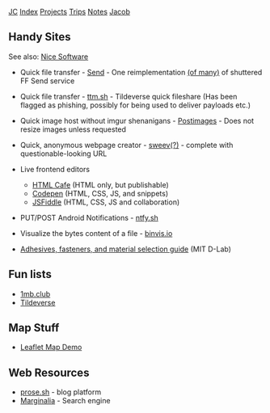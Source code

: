 [JC](/index.html) [Index](/index.html) [Projects](/projects.html) [Trips](/trips.html) [Notes](/notes.html) [Jacob](/about.html)

## Handy Sites

See also: [Nice Software](/notes/nice_software.html)

- Quick file transfer - [Send](https://send.vis.ee/) - One reimplementation [(of many)](https://github.com/timvisee/send-instances/#instances) of shuttered FF Send service
- Quick file transfer - [ttm.sh](https://ttm.sh) - Tildeverse quick fileshare (Has been flagged as phishing, possibly for being used to deliver payloads etc.)
- Quick image host without imgur shenanigans - [Postimages](https://postimages.org/) - Does not resize images unless requested
- Quick, anonymous webpage creator - [sweev(?)](http://sweev.sweb.cz) - complete with questionable-looking URL
- Live frontend editors
  
  - [HTML Cafe](https://html.cafe) (HTML only, but publishable)
  - [Codepen](https://codepen.io/pen/) (HTML, CSS, JS, and snippets)
  - [JSFiddle](https://jsfiddle.net/) (HTML, CSS, JS and collaboration)
- PUT/POST Android Notifications - [ntfy.sh](https://ntfy.sh/)
- Visualize the bytes content of a file - [binvis.io](https://binvis.io/)
- [Adhesives, fasteners, and material selection guide](https://d-lab.mit.edu/resources/publications?field_category_target_id=212) (MIT D-Lab)

## Fun lists

- [1mb.club](https://1mb.club)
- [Tildeverse](https://tildeverse.org)

## Map Stuff

- [Leaflet Map Demo](http://leaflet-extras.github.io/leaflet-providers/preview/index.html)

## Web Resources

- [prose.sh](https://prose.sh/) - blog platform
- [Marginalia](https://search.marginalia.nu) - Search engine
